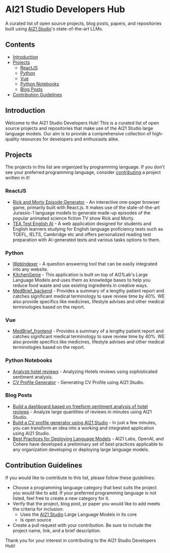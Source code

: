 # AI21 Studio Developers Hub

A curated list of open source projects, blog posts, papers, and repositories built using [AI21 Studio](https://studio.ai21.com/overview)'s state-of-the-art LLMs.

## Contents

- [Introduction](#introduction)
- [Projects](#projects)
  - [ReactJS](#ReactJS)
  - [Python](#Python)
  - [Vue](#Vue)
  - [Python Notebooks](#PythonNotebooks)
  - [Blog Posts](#BlogPosts) 
- [Contribution Guidelines](#contribution-guidelines)

## Introduction

Welcome to the AI21 Studio Developers Hub! This is a curated list of open source projects and repositories that make use of the AI21 Studio large language models. Our aim is to provide a comprehensive collection of high-quality resources for developers and enthusiasts alike.

## Projects

The projects in this list are organized by programming language. If you don't see your preferred programming language, consider [contributing](#contribution-guidelines) a project written in it!

### ReactJS

- [Rick and Morty Episode Generator](https://github.com/AI21Labs/Rick-and-Morty-episode-generator) - An interactive one-pager browser game, primarily built with React.js. It makes use of the state-of-the-art Jurassic-1 language models to generate made-up episodes of the popular animated science fiction TV show Rick and Morty.
- [TEA Test English AI](https://github.com/DanyaVer/ai-reading-exam-heroku) - A web application designed for students and English learners studying for English language proficiency tests such as TOEFL, IELTS, Cambridge etc and offers personalized reading test preparation with AI-generated texts and various tasks options to them.

### Python

- [WebIndexer](https://github.com/kael558/WebIndexer) - A question answering tool that can be easily integrated into any website.
- [KitchenGenie](https://github.com/radu-gheorghiu/ai21labs-hackathon) - This application is built on top of AI21Lab's Large Language Models and uses them as knowledge bases to help you reduce food waste and use existing ingredients in creative ways.
- [MedBrief_backend](https://github.com/Sangeeth123sj/MedBrief_backend) - Provides a summary of a lengthy patient report and catches significant medical terminology to save review time by 40%. WE also provide specifics like medicines, lifestyle advises and other medical terminologies based on the report.

### Vue

 - [MedBrief_frontend](https://github.com/Sangeeth123sj/MedBrief) - Provides a summary of a lengthy patient report and catches significant medical terminology to save review time by 40%. WE also provide specifics like medicines, lifestyle advises and other medical terminologies based on the report.

### Python Notebooks

- [Analyze hotel reviews](https://github.com/AI21Labs/ai21studio-devhub/blob/main/examples/analyze_hotel_reviews/hotels_reviews.ipynb) - Analyzing Hotels reviews using sophisticated sentiment analysis.
- [CV Profile Generator](https://github.com/AI21Labs/ai21studio-devhub/blob/main/examples/cv_profile_generator/CV_profile.ipynb) - Generating CV Profile using AI21 Studio.

### Blog Posts

- [Build a dashboard based on freeform sentiment analysis of hotel reviews](https://www.ai21.com/blog/build-a-dashboard-based-on-freeform-sentiment-analysis-of-hotel-reviews) - Analyze large quantities of reviews in minutes using AI21 Studio.
- [Build a CV profile generator using AI21 Studio](https://www.ai21.com/blog/building-cv-profile-generator-using-ai21-studio) - In just a few minutes, you can transform an idea into a working and integrated application using AI21 Studio.
- [Best Practices for Deploying Language Models](https://www.ai21.com/blog/best-practices-for-deploying-language-models) - AI21 Labs, OpenAI, and Cohere have developed a preliminary set of best practices applicable to any organization developing or deploying large language models.




## Contribution Guidelines

If you would like to contribute to this list, please follow these guidelines:

- Choose a programming language category that best suits the project you would like to add. If your preferred programming language is not listed, feel free to create a new category for it.
- Verify that the project, blog post, pr paper you would like to add meets the criteria for inclusion:
  - Uses the [AI21 Studio](https://studio.ai21.com/overview) Large Language Models in its core
  - Is open source
- Create a pull request with your contribution. Be sure to include the project name, link, and a brief description.

Thank you for your interest in contributing to the AI21 Studio Developers Hub!
